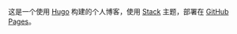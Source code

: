 这是一个使用 [Hugo](https://gohugo.io/) 构建的个人博客，使用 [Stack](https://github.com/xiaoxiyao/hugo-theme-stack) 主题，部署在 [GitHub Pages](https://docs.github.com/zh/pages)。
